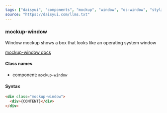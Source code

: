 ```yaml
---
tags: ["daisyui", "components", "mockup", "window", "os-window", "styling"]
source: "https://daisyui.com/llms.txt"
---
```


### mockup-window
Window mockup shows a box that looks like an operating system window

[mockup-window docs](https://daisyui.com/components/mockup-window/)

#### Class names
- component: `mockup-window`

#### Syntax
```html
<div class="mockup-window">
  <div>{CONTENT}</div>
</div>
```
